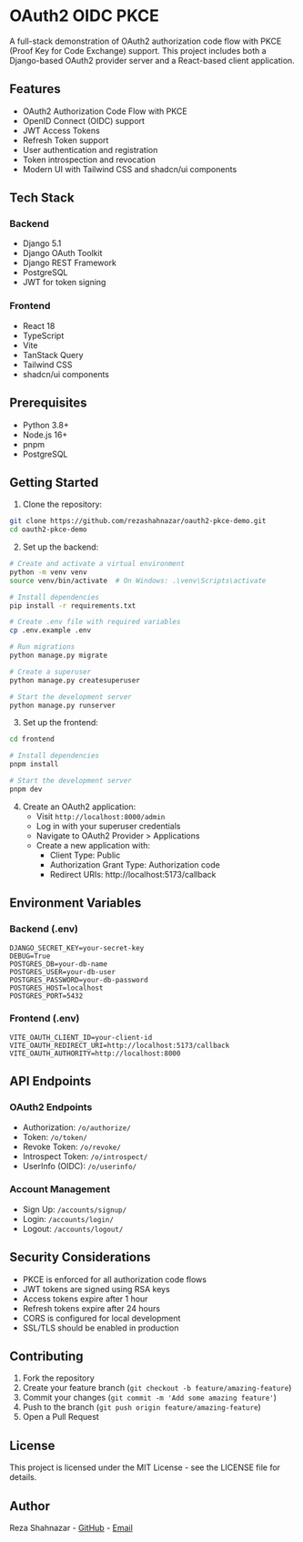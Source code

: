 # OAuth2 OIDC PKCE

A full-stack demonstration of OAuth2 authorization code flow with PKCE (Proof Key for Code Exchange) support. This project includes both a Django-based OAuth2 provider server and a React-based client application.

## Features

- OAuth2 Authorization Code Flow with PKCE
- OpenID Connect (OIDC) support
- JWT Access Tokens
- Refresh Token support
- User authentication and registration
- Token introspection and revocation
- Modern UI with Tailwind CSS and shadcn/ui components

## Tech Stack

### Backend

- Django 5.1
- Django OAuth Toolkit
- Django REST Framework
- PostgreSQL
- JWT for token signing

### Frontend

- React 18
- TypeScript
- Vite
- TanStack Query
- Tailwind CSS
- shadcn/ui components

## Prerequisites

- Python 3.8+
- Node.js 16+
- pnpm
- PostgreSQL

## Getting Started

1. Clone the repository:

```bash
git clone https://github.com/rezashahnazar/oauth2-pkce-demo.git
cd oauth2-pkce-demo
```

2. Set up the backend:

```bash
# Create and activate a virtual environment
python -m venv venv
source venv/bin/activate  # On Windows: .\venv\Scripts\activate

# Install dependencies
pip install -r requirements.txt

# Create .env file with required variables
cp .env.example .env

# Run migrations
python manage.py migrate

# Create a superuser
python manage.py createsuperuser

# Start the development server
python manage.py runserver
```

3. Set up the frontend:

```bash
cd frontend

# Install dependencies
pnpm install

# Start the development server
pnpm dev
```

4. Create an OAuth2 application:
   - Visit `http://localhost:8000/admin`
   - Log in with your superuser credentials
   - Navigate to OAuth2 Provider > Applications
   - Create a new application with:
     - Client Type: Public
     - Authorization Grant Type: Authorization code
     - Redirect URIs: http://localhost:5173/callback

## Environment Variables

### Backend (.env)

```plaintext
DJANGO_SECRET_KEY=your-secret-key
DEBUG=True
POSTGRES_DB=your-db-name
POSTGRES_USER=your-db-user
POSTGRES_PASSWORD=your-db-password
POSTGRES_HOST=localhost
POSTGRES_PORT=5432
```

### Frontend (.env)

```plaintext
VITE_OAUTH_CLIENT_ID=your-client-id
VITE_OAUTH_REDIRECT_URI=http://localhost:5173/callback
VITE_OAUTH_AUTHORITY=http://localhost:8000
```

## API Endpoints

### OAuth2 Endpoints

- Authorization: `/o/authorize/`
- Token: `/o/token/`
- Revoke Token: `/o/revoke/`
- Introspect Token: `/o/introspect/`
- UserInfo (OIDC): `/o/userinfo/`

### Account Management

- Sign Up: `/accounts/signup/`
- Login: `/accounts/login/`
- Logout: `/accounts/logout/`

## Security Considerations

- PKCE is enforced for all authorization code flows
- JWT tokens are signed using RSA keys
- Access tokens expire after 1 hour
- Refresh tokens expire after 24 hours
- CORS is configured for local development
- SSL/TLS should be enabled in production

## Contributing

1. Fork the repository
2. Create your feature branch (`git checkout -b feature/amazing-feature`)
3. Commit your changes (`git commit -m 'Add some amazing feature'`)
4. Push to the branch (`git push origin feature/amazing-feature`)
5. Open a Pull Request

## License

This project is licensed under the MIT License - see the LICENSE file for details.

## Author

Reza Shahnazar - [GitHub](https://github.com/rezashahnazar) - [Email](mailto:reza.shahnazar@gmail.com)
